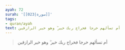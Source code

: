 ```yaml
---
ayah: 72
surah: '[[023|سورة]]'
tags:
- quran/ayah
text: أم تسألهم خرجا فخراج ربك خير ۖ وهو خير الرازقين
---
```

> أم تسألهم خرجا فخراج ربك خير ۖ وهو خير الرازقين

